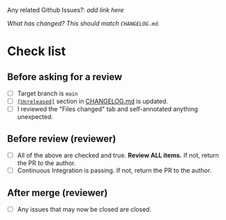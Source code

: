 Any related Github Issues?: _add link here_ 

_What has changed? This should match `CHANGELOG.md`._

# Check list

## Before asking for a review

- [ ] Target branch is `main`
- [ ] [`[Unreleased]`](../blob/main/CHANGELOG.md#unreleased) section in [CHANGELOG.md](../blob/main/CHANGELOG.md) is updated.
- [ ] I reviewed the "Files changed" tab and self-annotated anything unexpected.

## Before review (reviewer)

- [ ] All of the above are checked and true. **Review ALL items.** If not, return the PR to the author.
- [ ] Continuous Integration is passing. If not, return the PR to the author.

## After merge (reviewer)

- [ ] Any issues that may now be closed are closed.
